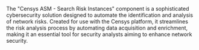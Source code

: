 The "Censys ASM - Search Risk Instances" component is a sophisticated cybersecurity solution designed to automate the identification and analysis of network risks. Created for use with the Censys platform, it streamlines the risk analysis process by automating data acquisition and enrichment, making it an essential tool for security analysts aiming to enhance network security.
